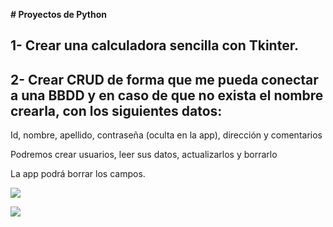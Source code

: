 **# Proyectos de Python**

## 1- Crear una calculadora sencilla con Tkinter.

## 2- Crear CRUD de forma que me pueda conectar a una BBDD y en caso de que no exista el nombre crearla, con los siguientes datos:

Id, nombre, apellido, contraseña (oculta en la app), dirección y comentarios

Podremos crear usuarios, leer sus datos, actualizarlos y borrarlo

La app podrá borrar los campos.

![](img/Aspose.Words.0abe8922-daa0-4825-870b-a48d43a79846.001.png)

![](img/Aspose.Words.0abe8922-daa0-4825-870b-a48d43a79846.002.png)
